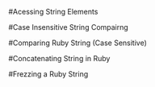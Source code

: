 #Acessing String Elements


#Case Insensitive String Compairng

#Comparing Ruby String (Case Sensitive)

#Concatenating String in Ruby

#Frezzing a Ruby String
